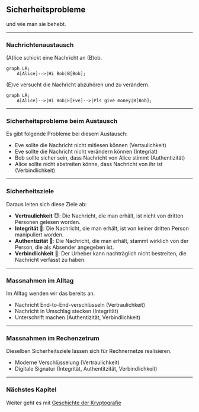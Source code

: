 ## Sicherheitsprobleme

und wie man sie behebt.

---
### Nachrichtenaustausch

(A)lice schickt eine Nachricht an (B)ob.

```mermaid
graph LR;
    A[Alice]-->|Hi Bob|B[Bob];
```

(E)ve versucht die Nachricht abzuhören und zu verändern.

```mermaid
graph LR;
    A[Alice]-->|Hi Bob|E[Eve]-->|Pls give money|B[Bob];
```

---
### Sicherheitsprobleme beim Austausch

Es gibt folgende Probleme bei diesem Austausch:

* Eve sollte die Nachricht nicht mitlesen können (Vertaulichkeit)
* Eve sollte die Nachricht nicht verändern können (Integriät)
* Bob sollte sicher sein, dass Nachricht von Alice stimmt (Authentizität)
* Alice sollte nicht abstreiten könne, dass Nachricht von ihr ist (Verbindlichkeit)

---
### Sicherheitsziele

Daraus leiten sich diese Ziele ab:

* **Vertraulichkeit** 😈: Die Nachricht, die man erhält, ist nicht von dritten Personen gelesen worden.
* **Integrität** 💎: Die Nachricht, die man erhält, ist von keiner dritten Person manipuliert worden.
* **Authentizität** 🙋‍: Die Nachricht, die man erhält, stammt wirklich von der Person, die als Absender angegeben ist.
* **Verbindlichkeit** 📝: Der Urheber kann nachträglich nicht bestreiten, die Nachricht verfasst zu haben.


---
### Massnahmen im Alltag

Im Alltag wenden wir das bereits an.

* Nachricht End-to-End-verschlüsseln (Vertraulichkeit)
* Nachricht in Umschlag stecken (Integrität)
* Unterschrift machen (Authentizität, Verbindlichkeit)

---
### Massnahmen im Rechenzetrum

Dieselben Sicherheitsziele lassen sich für Rechnernetze realisieren.

* Moderne Verschlüsselung (Vertraulichkeit)
* Digitale Signatur (Integrität, Authentitzität, Verbindlichkeit)

---
### Nächstes Kapitel

Weiter geht es mit [Geschichte der Kryptografie](slides1.md)
